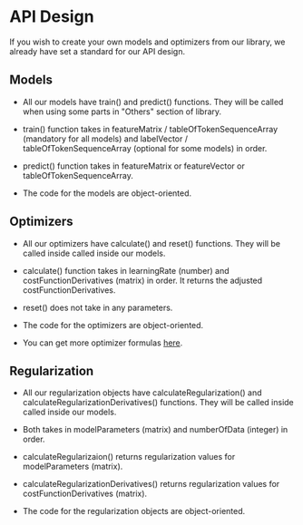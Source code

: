 # API Design

If you wish to create your own models and optimizers from our library, we already have set a standard for our API design.

## Models

* All our models have train() and predict() functions. They will be called when using some parts in "Others" section of library.

* train() function takes in featureMatrix / tableOfTokenSequenceArray (mandatory for all models) and labelVector / tableOfTokenSequenceArray  (optional for some models) in order.
  
* predict() function takes in featureMatrix or featureVector or tableOfTokenSequenceArray.

* The code for the models are object-oriented.

## Optimizers

* All our optimizers have calculate() and reset() functions. They will be called inside called inside our models.

* calculate() function takes in learningRate (number) and costFunctionDerivatives (matrix) in order. It returns the adjusted costFunctionDerivatives.

* reset() does not take in any parameters.

* The code for the optimizers are object-oriented.

* You can get more optimizer formulas [here](https://paperswithcode.com/methods/category/stochastic-optimization).

## Regularization

* All our regularization objects have calculateRegularization() and calculateRegularizationDerivatives() functions. They will be called inside called inside our models.

* Both takes in modelParameters (matrix) and numberOfData (integer) in order.

* calculateRegularizaion() returns regularization values for modelParameters (matrix).

* calculateRegularizationDerivatives() returns regularization values for costFunctionDerivatives (matrix).

* The code for the regularization objects are object-oriented.

